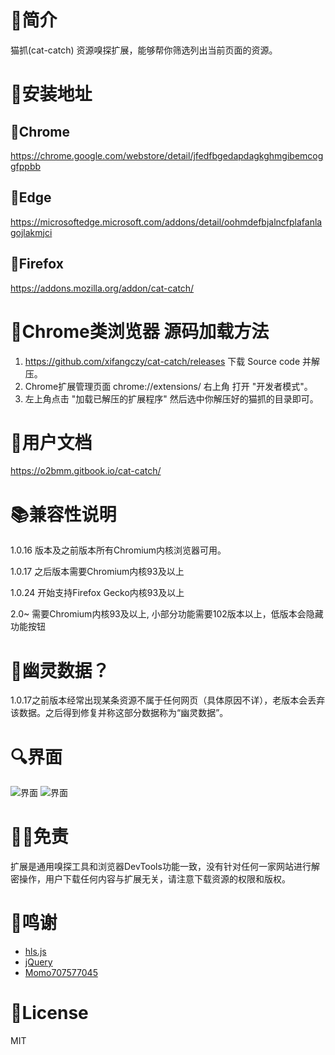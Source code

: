 # 📑简介
猫抓(cat-catch) 资源嗅探扩展，能够帮你筛选列出当前页面的资源。

# 📖安装地址
## 🐴Chrome
https://chrome.google.com/webstore/detail/jfedfbgedapdagkghmgibemcoggfppbb
## 🦄Edge
https://microsoftedge.microsoft.com/addons/detail/oohmdefbjalncfplafanlagojlakmjci
## 🦊Firefox
https://addons.mozilla.org/addon/cat-catch/

# 📘Chrome类浏览器 源码加载方法
1. https://github.com/xifangczy/cat-catch/releases 下载 Source code 并解压。
2. Chrome扩展管理页面 chrome://extensions/ 右上角 打开 "开发者模式"。
3. 左上角点击 "加载已解压的扩展程序" 然后选中你解压好的猫抓的目录即可。

# 📒用户文档
https://o2bmm.gitbook.io/cat-catch/

# 📚兼容性说明
1.0.16 版本及之前版本所有Chromium内核浏览器可用。

1.0.17 之后版本需要Chromium内核93及以上

1.0.24 开始支持Firefox Gecko内核93及以上

2.0~ 需要Chromium内核93及以上, 小部分功能需要102版本以上，低版本会隐藏功能按钮

# 👻幽灵数据？
1.0.17之前版本经常出现某条资源不属于任何网页（具体原因不详），老版本会丢弃该数据。之后得到修复并称这部分数据称为“幽灵数据”。

# 🔍界面
![界面](https://raw.githubusercontent.com/xifangczy/cat-catch/master/README/a.png)
![界面](https://raw.githubusercontent.com/xifangczy/cat-catch/master/README/b.png)

# 🤚🏻免责
扩展是通用嗅探工具和浏览器DevTools功能一致，没有针对任何一家网站进行解密操作，用户下载任何内容与扩展无关，请注意下载资源的权限和版权。

# 💖鸣谢
- [hls.js](https://github.com/video-dev/hls.js)
- [jQuery](https://github.com/jquery/jquery)
- [Momo707577045](https://github.com/Momo707577045)

# 📜License
MIT
